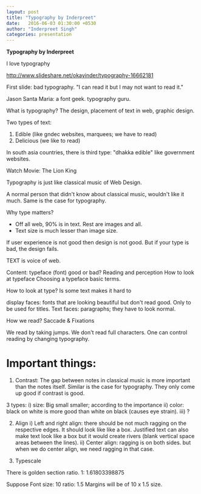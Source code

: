 ```yaml
---
layout: post
title: "Typography by Inderpreet"
date:   2016-06-03 01:30:00 +0530
author: "Inderpreet Singh"
categories: presentation
---
```


**Typography by Inderpreet**

I love typography

http://www.slideshare.net/okayinder/typography-16662181

First slide: bad typography. "I can read it but I may not want to read it."

Jason Santa Maria: a font geek. typography guru.

What is typography?
The design, placement of text in web, graphic design.

Two types of text:
1. Edible (like gndec websites, marquees; we have to read)
2. Delicious (we like to read)

In south asia countries, there is third type: "dhakka edible" like government websites.

Watch Movie: The Lion King

Typography is just like classical music of Web Design.

A normal person that didn't know about classical music, wouldn't like it much. Same is the case for typography.

Why type matters?
- Off all web, 90% is in text. Rest are images and all.
- Text size is much lesser than image size.

If user experience is not good then design is not good. But if your type is bad, the design fails.

TEXT is voice of web.

Content:
typeface (font) good or bad?
Reading and perception
How to look at typeface
Choosing a typeface
basic terms.


How to look at type?
Is some text makes it hard to 

display faces: fonts that are looking beautiful but don't read good. Only to be used for titles.
Text faces: paragraphs; they have to look normal.

How we read?
Saccade & Fixations

We read by taking jumps. We don't read full characters. One can control reading by changing typography.

Important things:
==================

1. Contrast: The gap between notes in classical music is more important than the notes itself. Similar is the case for typography.
They only come up good if contrast is good.

3 types: 
i) size: Big small smaller; according to the importance
ii) color: black on white is more good than white on black (causes eye strain).
iii) ?

2. Align
i) Left and right align: there should be not much ragging on the respective edges.  It should look like like a box.
Justified text can also make text look like a box but it would create rivers (blank vertical space areas between the lines). 
ii) Center align: ragging is on both sides. but when we do center align, we need ragging in that case.

3. Typescale

There is golden section ratio. 1: 1.61803398875

Suppose Font size: 10
ratio: 1.5
Margins will be of 10 x 1.5 size.
